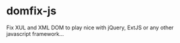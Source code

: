 domfix-js
=========

Fix XUL and XML DOM to play nice with jQuery, ExtJS or any other javascript framework...
